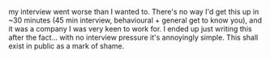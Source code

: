 my interview went worse than I wanted to. There's no way I'd get this up in ~30 minutes (45 min interview, behavioural + general get to know you), and it was a company I was very keen to work for. I ended up just writing this after the fact... with no interview pressure it's annoyingly simple. This shall exist in public as a mark of shame.
